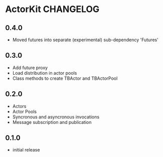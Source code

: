 # ActorKit CHANGELOG

## 0.4.0

- Moved futures into separate (experimental) sub-dependency 'Futures'

## 0.3.0

- Add future proxy
- Load distribution in actor pools
- Class methods to create TBActor and TBActorPool

## 0.2.0

- Actors
- Actor Pools
- Syncronous and asyncronous invocations
- Message subscription and publication

## 0.1.0

- initial release

